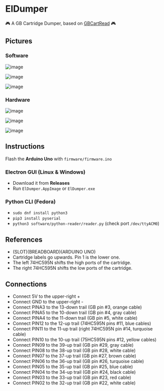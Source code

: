 # ElDumper

:video_game: A GB Cartridge Dumper, based on [GBCartRead](https://github.com/insidegadgets/GBCartRead) :video_game:

## Pictures

### Software

![image](https://user-images.githubusercontent.com/1631752/57579671-cc5aa900-7475-11e9-924c-65e70b1aa2e0.png)

![image](https://user-images.githubusercontent.com/1631752/57579675-d2e92080-7475-11e9-8060-1b67bea6f3bc.png)

![image](https://user-images.githubusercontent.com/1631752/57579674-cfee3000-7475-11e9-8756-b0559059e4fd.png)

### Hardware

![image](https://user-images.githubusercontent.com/1631752/56398010-edd0c800-621c-11e9-8048-cc8fcd4c1204.jpg)

![image](https://user-images.githubusercontent.com/1631752/56398179-9ed76280-621d-11e9-88cc-39521ff052c8.jpg)

![image](https://user-images.githubusercontent.com/1631752/53384943-72107880-395b-11e9-828f-23b45eecf5db.png)

## Instructions

Flash the **Arduino Uno** with `firmware/firmware.ino`

### Electron GUI (Linux & Windows)

- Download it from **Releases**
- Run `ElDumper.AppImage` or `ElDumper.exe`

### Python CLI (Fedora)

- `sudo dnf install python3`
- `pip3 install pyserial`
- `python3 software/python-reader/reader.py` (check port `/dev/ttyACM0`)

## References

- (SLOT)(BREADBOARD)(ARDUINO UNO)
- Cartridge labels go upwards. Pin 1 is the lower one.
- The left 74HC595N shifts the high ports of the cartridge.
- The right 74HC595N shifts the low ports of the cartridge.

## Connections

- Connect 5V to the upper-right +
- Connect GND to the upper-right -
- Connect PINA3 to the 13-down trail (GB pin #3, orange cable)
- Connect PINA5 to the 10-down trail (GB pin #4, gray cable)
- Connect PINA4 to the 11-down trail (GB pin #5, white cable)
- Connect PIN12 to the 12-up trail (74HC595N pins #11, blue cables)
- Connect PIN11 to the 11-up trail (right 74HC595N pin #14, turquoise cable)
- Connect PIN10 to the 10-up trail (75HC595N pins #12, yellow cables)
- Connect PIN09 to the 39-up trail (GB pin #29, gray cable)
- Connect PIN08 to the 38-up trail (GB pin #28, white cable)
- Connect PIN07 to the 37-up trail (GB pin #27, brown cable)
- Connect PIN06 to the 36-up trail (GB pin #26, turquoise cable)
- Connect PIN05 to the 35-up trail (GB pin #25, blue cable)
- Connect PIN04 to the 34-up trail (GB pin #24, black cable)
- Connect PIN03 to the 33-up trail (GB pin #23, red cable)
- Connect PIN02 to the 32-up trail (GB pin #22, white cable)

